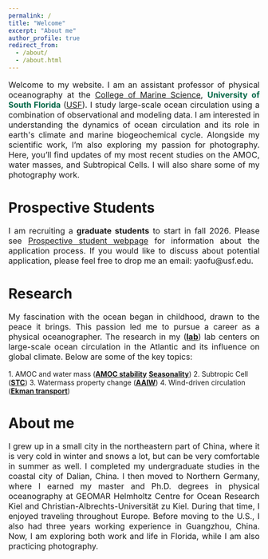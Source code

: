 ```yaml
---
permalink: /
title: "Welcome"
excerpt: "About me"
author_profile: true
redirect_from: 
  - /about/
  - /about.html
---
```


<p style="font-size:16px; text-align: justify;">Welcome to my website. I am an assistant professor of physical oceanography at the <a href="https://www.usf.edu/marine-science/faculty/faculty-directory/physical-oceanography/yao-fu.aspx">College of Marine Science</a>, <span style="font-weight:bold; color: #006747;">University of South Florida</span> (<a href="https://www.usf.edu//">USF</a>). I study large-scale ocean circulation using a combination of observational and modeling data. I am interested in understanding the dynamics of ocean circulation and its role in earth's climate and marine biogeochemical cycle. Alongside my scientific work, I’m also exploring my passion for photography. Here, you’ll find updates of my most recent studies on the AMOC, water masses, and Subtropical Cells. I will also share some of my photography work. </p> 

Prospective Students
======
<p style="font-size:16px; text-align: justify;">I am recruiting a <span style="font-weight:bold">graduate students</span> to start in fall 2026. Please see <a href="https://www.usf.edu/marine-science/education/prospective-students/index.aspx//">Prospective student webpage</a> for information about the application process. If you would like to discuss about potential application, please feel free to drop me an email: yaofu@usf.edu. </p> 

Research
======
<p style="font-size:16px; text-align: justify;"> My fascination with the ocean began in childhood, drawn to the peace it brings. This passion led me to pursue a career as a physical oceanographer. The research in my (<span style="font-weight:bold"><a href="/laboratory/">lab</a></span>) lab  centers on large-scale ocean circulation in the Atlantic and its influence on global climate. Below are some of the key topics:</p>
1. AMOC and water mass (<span style="font-weight:bold"><a href="https://www.science.org/doi/10.1126/sciadv.abc7836">AMOC stability</a></span> <span style="font-weight:bold"><a href="https://doi.org/10.1038/s43247-023-00848-9">Seasonality</a></span>) 
2. Subtropic Cell (<span style="font-weight:bold"><a href="https://doi.org/10.1029/2021JC018191">STC</a></span>) 
3. Watermass property change (<span style="font-weight:bold"><a href="https://doi.org/10.1029/2018JC014878">AAIW</a></span>) 
4. Wind-driven circulation (<span style="font-weight:bold"><a href="https://doi.org/10.5194/os-13-531-2017">Ekman transport</a></span>)

About me
======
<p style="font-size:16px; text-align: justify;">I grew up in a small city in the northeastern part of China, where it is very cold in winter and snows a lot, but can be very comfortable in summer as well. I completed my undergraduate studies in the coastal city of Dalian, China. I then moved to Northern Germany, where I earned my master and Ph.D. degrees in physical oceanography at GEOMAR Helmholtz Centre for Ocean Research Kiel and Christian-Albrechts-Universität zu Kiel.  During that time, I enjoyed traveling throughout Europe. Before moving to the U.S., I also had three years working experience in Guangzhou, China. Now, I am exploring both work and life in Florida, while I am also practicing photography.</p>